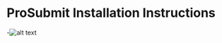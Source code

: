 # ProSubmit Installation Instructions



-![alt text](http://www.learnhebrewpod.com/images/library/Image/final%20for%20read%20more/24a--hooray%281%29.jpg "HOORAY")
